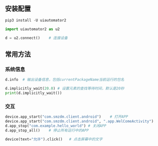 ## 安装配置

```python
pip3 install -U uiautomator2

import uiautomator2 as u2

d = u2.connect()	# 连接设备
```

## 常用方法

### 系统信息

```python
d.info	# 输出设备信息，包括currentPackageName当前运行的包名

d.implicitly_wait(20.0)	# 设置元素的查找等待时间，默认是20秒
print(d.implicitly_wait())
```

### 交互

```python
device.app_start("com.smzdm.client.android")	# 打开APP
device.app_start("com.smzdm.client.android", ".app.WelComeActivity")	# 打开APP指定的activity
d.app_stop("com.example.hello_world") # 关闭APP
d.app_stop_all()	# 停止所有运行中的APP

device(text="允许").click()	# 点击屏幕中的文字
```

